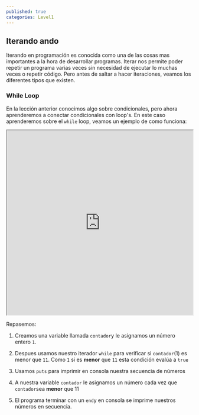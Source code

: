 ```yaml
---
published: true
categories: Level1
---
```

## Iterando ando

Iterando en programación es conocida como una de las cosas mas importantes a la hora de desarrollar programas. Iterar nos permite poder repetir un programa varias veces sin necesidad de ejecutar lo muchas veces o repetir código. Pero antes de saltar a hacer iteraciones, veamos los diferentes tipos que existen.


### While Loop

En la lección anterior conocimos algo sobre condicionales, pero ahora aprenderemos a conectar condicionales con loop's. En este caso aprenderemos sobre el `while` loop, veamos un ejemplo de como funciona:

<iframe src="https://paiza.io/projects/e/7nQGDpWCUnbeRFecPRNPLQ?theme=twilight" width="100%" height="500" scrolling="no" seamless="seamless"></iframe>

Repasemos:

1. Creamos una variable llamada `contador`y le asignamos un número entero `1`.

2. Despues usamos nuestro iterador `while` para verificar si `contador`(1) es menor que `11`. Como `1` si es **menor** que `11` esta condición evalúa a `true`

3. Usamos `puts` para imprimir en consola nuestra secuencia de números

4. A nuestra variable `contador` le asignamos un número cada vez que `contador`sea **menor** que 11

5. El programa terminar con un `end`y en consola se imprime nuestros números en secuencia.
